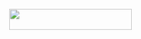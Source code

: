 <p align="center"><a href="https://dashboard.heroku.com/new?template=https://github.com/RUDRA-JAAT/Rudra-Hack"> <img src="https://img.shields.io/badge/Deploy%20On%20Heroku-bringle?style=for-the-badge&logo=heroku" width="220" height="38.45"/></a></p>
